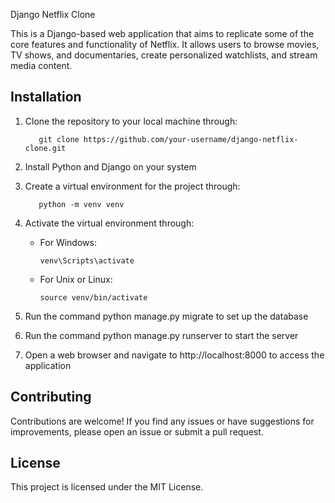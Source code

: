 Django Netflix Clone

This is a Django-based web application that aims to replicate some of the core features and functionality of Netflix. It allows users to browse movies, TV shows, and documentaries, create personalized watchlists, and stream media content.

## Installation
   1. Clone the repository to your local machine through:
      ```shell
         git clone https://github.com/your-username/django-netflix-clone.git

   2. Install Python and Django on your system

   3. Create a virtual environment for the project through:
      ```shell
         python -m venv venv

   4. Activate the virtual environment through:
      - For Windows:
         ```shell
         venv\Scripts\activate

      - For Unix or Linux:
         ```shell
         source venv/bin/activate

   5. Run the command python manage.py migrate to set up the database

   6. Run the command python manage.py runserver to start the server

   7. Open a web browser and navigate to http://localhost:8000 to access the application

## Contributing
Contributions are welcome! If you find any issues or have suggestions for improvements, please open an issue or submit a pull request.

## License
This project is licensed under the MIT License.
